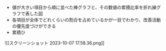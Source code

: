 - 値が大きい項目から順に並べた棒グラフと、その数値の累積比率を折れ線グラフで表した図
- 各項目が全体でどれくらいの割合を占めているかが一目でわかり、改善活動の優先度づけができる
- 累積ひ

![[スクリーンショット 2023-10-07 17.58.36.png]]